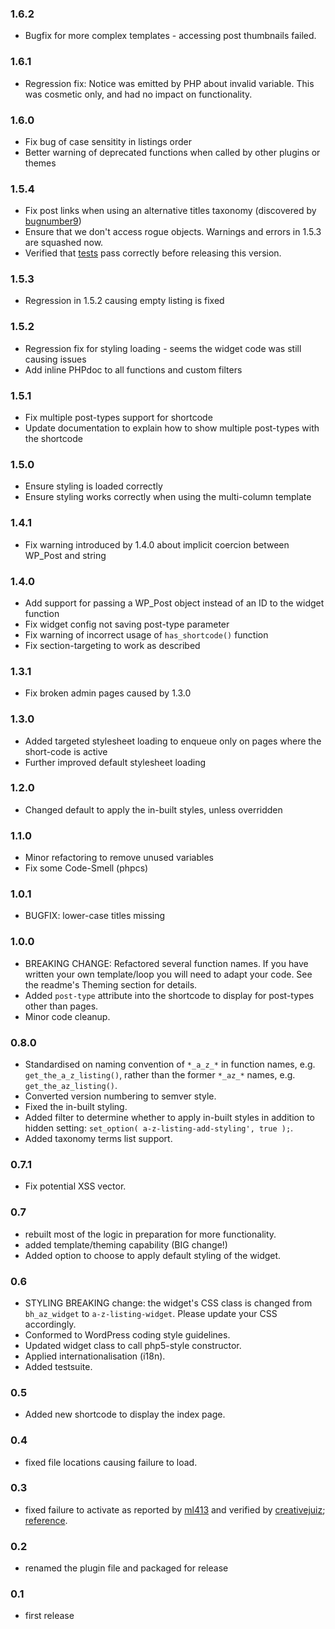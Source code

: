 ### 1.6.2
* Bugfix for more complex templates - accessing post thumbnails failed.

### 1.6.1
* Regression fix: Notice was emitted by PHP about invalid variable. This was cosmetic only, and had no impact on functionality.

### 1.6.0
* Fix bug of case sensitity in listings order
* Better warning of deprecated functions when called by other plugins or themes

### 1.5.4
* Fix post links when using an alternative titles taxonomy (discovered by [bugnumber9](https://profiles.wordpress.org/bugnumber9))
* Ensure that we don't access rogue objects. Warnings and errors in 1.5.3 are squashed now.
* Verified that [tests](https://travis-ci.org/bowlhat/wp-a-z-listing) pass correctly before releasing this version.

### 1.5.3
* Regression in 1.5.2 causing empty listing is fixed

### 1.5.2
* Regression fix for styling loading - seems the widget code was still causing issues
* Add inline PHPdoc to all functions and custom filters

### 1.5.1
* Fix multiple post-types support for shortcode
* Update documentation to explain how to show multiple post-types with the shortcode

### 1.5.0
* Ensure styling is loaded correctly
* Ensure styling works correctly when using the multi-column template

### 1.4.1
* Fix warning introduced by 1.4.0 about implicit coercion between WP_Post and string

### 1.4.0
* Add support for passing a WP_Post object instead of an ID to the widget function
* Fix widget config not saving post-type parameter
* Fix warning of incorrect usage of `has_shortcode()` function
* Fix section-targeting to work as described

### 1.3.1
* Fix broken admin pages caused by 1.3.0

### 1.3.0
* Added targeted stylesheet loading to enqueue only on pages where the short-code is active
* Further improved default stylesheet loading

### 1.2.0
* Changed default to apply the in-built styles, unless overridden

### 1.1.0
* Minor refactoring to remove unused variables
* Fix some Code-Smell (phpcs)

### 1.0.1
* BUGFIX: lower-case titles missing

### 1.0.0
* BREAKING CHANGE: Refactored several function names. If you have written your own template/loop you will need to adapt your code. See the readme's Theming section for details.
* Added `post-type` attribute into the shortcode to display for post-types other than pages.
* Minor code cleanup.

### 0.8.0
* Standardised on naming convention of `*_a_z_*` in function names, e.g. `get_the_a_z_listing()`, rather than the former `*_az_*` names, e.g. `get_the_az_listing()`.
* Converted version numbering to semver style.
* Fixed the in-built styling.
* Added filter to determine whether to apply in-built styles in addition to hidden setting: `set_option( a-z-listing-add-styling', true );`.
* Added taxonomy terms list support.

### 0.7.1
* Fix potential XSS vector.

### 0.7
* rebuilt most of the logic in preparation for more functionality.
* added template/theming capability (BIG change!)
* Added option to choose to apply default styling of the widget.

### 0.6
* STYLING BREAKING change: the widget's CSS class is changed from `bh_az_widget` to `a-z-listing-widget`. Please update your CSS accordingly.
* Conformed to WordPress coding style guidelines.
* Updated widget class to call php5-style constructor.
* Applied internationalisation (i18n).
* Added testsuite.

### 0.5
* Added new shortcode to display the index page.

### 0.4
* fixed file locations causing failure to load.

### 0.3
* fixed failure to activate as reported by [ml413](https://profiles.wordpress.org/ml413) and verified by [creativejuiz](https://wordpress.org/support/users/creativejuiz/); [reference](https://wordpress.org/support/topic/fatal-error-when-trying-to-install-1).

### 0.2
* renamed the plugin file and packaged for release

### 0.1
* first release
